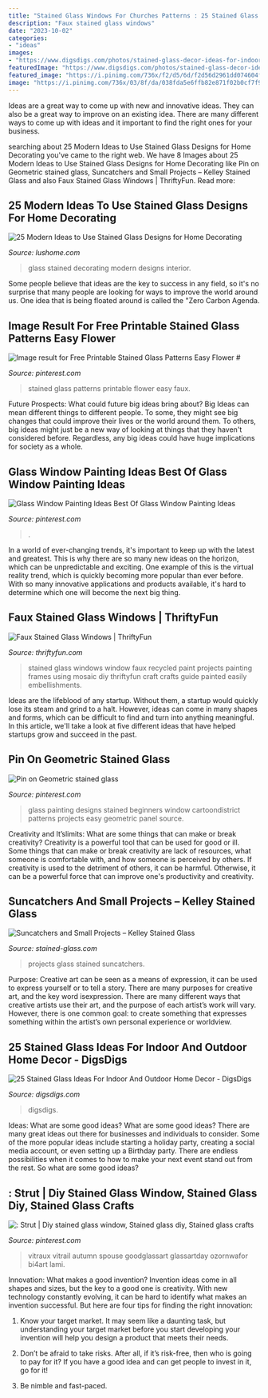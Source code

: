 ```yaml
---
title: "Stained Glass Windows For Churches Patterns : 25 Stained Glass Ideas For Indoor And Outdoor Home Decor"
description: "Faux stained glass windows"
date: "2023-10-02"
categories:
- "ideas"
images:
- "https://www.digsdigs.com/photos/stained-glass-decor-ideas-for-indoor-and-outdoor-home-decor-14.jpg"
featuredImage: "https://www.digsdigs.com/photos/stained-glass-decor-ideas-for-indoor-and-outdoor-home-decor-14.jpg"
featured_image: "https://i.pinimg.com/736x/f2/d5/6d/f2d56d2961dd074604f77610817280eb.jpg"
image: "https://i.pinimg.com/736x/03/8f/da/038fda5e6ffb82e871f02b0cf7f9d2ca.jpg"
---
```



Ideas are a great way to come up with new and innovative ideas. They can also be a great way to improve on an existing idea. There are many different ways to come up with ideas and it important to find the right ones for your business.

	

		
searching about 25 Modern Ideas to Use Stained Glass Designs for Home Decorating you've came to the right web. We have 8 Images about 25 Modern Ideas to Use Stained Glass Designs for Home Decorating like Pin on Geometric stained glass, Suncatchers and Small Projects – Kelley Stained Glass and also Faux Stained Glass Windows | ThriftyFun. Read more:
		
    
## 25 Modern Ideas To Use Stained Glass Designs For Home Decorating

<img loading=lazy src="http://www.lushome.com/wp-content/uploads/2015/09/modern-stained-glass-designs-interior-decorating-ideas-24.jpg" onerror="this.onerror=null;this.src='https://tse1.mm.bing.net/th?id=OIP.5OD8FK6qw8EARSMjQSjaggHaJ4&amp;pid=15.1';" alt="25 Modern Ideas to Use Stained Glass Designs for Home Decorating">

_Source: lushome.com_

>glass stained decorating modern designs interior. 

	

Some people believe that ideas are the key to success in any field, so it's no surprise that many people are looking for ways to improve the world around us. One idea that is being floated around is called the "Zero Carbon Agenda.

    
## Image Result For Free Printable Stained Glass Patterns Easy Flower #

<img loading=lazy src="https://i.pinimg.com/736x/03/8f/da/038fda5e6ffb82e871f02b0cf7f9d2ca.jpg" onerror="this.onerror=null;this.src='https://tse1.mm.bing.net/th?id=OIP.MpPZEmCaTB8YcusANax_dwAAAA&amp;pid=15.1';" alt="Image result for Free Printable Stained Glass Patterns Easy Flower #">

_Source: pinterest.com_

>stained glass patterns printable flower easy faux. 

	

Future Prospects: What could future big ideas bring about?
Big Ideas can mean different things to different people. To some, they might see big changes that could improve their lives or the world around them. To others, big ideas might just be a new way of looking at things that they haven't considered before. Regardless, any big ideas could have huge implications for society as a whole.

    
## Glass Window Painting Ideas Best Of Glass Window Painting Ideas

<img loading=lazy src="https://i.pinimg.com/736x/f2/d5/6d/f2d56d2961dd074604f77610817280eb.jpg" onerror="this.onerror=null;this.src='https://tse2.mm.bing.net/th?id=OIP.pTHHfzqgRgfHovXQjMQ_3QHaJ3&amp;pid=15.1';" alt="Glass Window Painting Ideas Best Of Glass Window Painting Ideas">

_Source: pinterest.com_

>. 

	

In a world of ever-changing trends, it's important to keep up with the latest and greatest. This is why there are so many new ideas on the horizon, which can be unpredictable and exciting. One example of this is the virtual reality trend, which is quickly becoming more popular than ever before. With so many innovative applications and products available, it's hard to determine which one will become the next big thing.

    
## Faux Stained Glass Windows | ThriftyFun

<img loading=lazy src="https://img.thrfun.com/img/012/963/faux_stained_glass_window_3_x.jpg" onerror="this.onerror=null;this.src='https://tse1.mm.bing.net/th?id=OIP.-7Jc3ljn1evMV-2RviTNYgHaF3&amp;pid=15.1';" alt="Faux Stained Glass Windows | ThriftyFun">

_Source: thriftyfun.com_

>stained glass windows window faux recycled paint projects painting frames using mosaic diy thriftyfun craft crafts guide painted easily embellishments. 

	

Ideas are the lifeblood of any startup. Without them, a startup would quickly lose its steam and grind to a halt. However, ideas can come in many shapes and forms, which can be difficult to find and turn into anything meaningful. In this article, we'll take a look at five different ideas that have helped startups grow and succeed in the past.

    
## Pin On Geometric Stained Glass

<img loading=lazy src="https://i.pinimg.com/736x/be/3d/9b/be3d9b4f5bdea5638084b2a94610e54e.jpg" onerror="this.onerror=null;this.src='https://tse2.mm.bing.net/th?id=OIP.5SNststBogvDomRJT1IDRQHaLE&amp;pid=15.1';" alt="Pin on Geometric stained glass">

_Source: pinterest.com_

>glass painting designs stained beginners window cartoondistrict patterns projects easy geometric panel source. 

	

Creativity and It’slimits: What are some things that can make or break creativity?
Creativity is a powerful tool that can be used for good or ill. Some things that can make or break creativity are lack of resources, what someone is comfortable with, and how someone is perceived by others. If creativity is used to the detriment of others, it can be harmful. Otherwise, it can be a powerful force that can improve one's productivity and creativity.

    
## Suncatchers And Small Projects – Kelley Stained Glass

<img loading=lazy src="https://stained-glass.com/wp-content/uploads/IMG_20170503_101405.jpg" onerror="this.onerror=null;this.src='https://tse2.mm.bing.net/th?id=OIP.LA0JTXIDvIGjT7h6GKH6LgHaJ4&amp;pid=15.1';" alt="Suncatchers and Small Projects – Kelley Stained Glass">

_Source: stained-glass.com_

>projects glass stained suncatchers. 

	

Purpose:
Creative art can be seen as a means of expression, it can be used to express yourself or to tell a story. There are many purposes for creative art, and the key word isexpression. There are many different ways that creative artists use their art, and the purpose of each artist’s work will vary. However, there is one common goal: to create something that expresses something within the artist’s own personal experience or worldview.

    
## 25 Stained Glass Ideas For Indoor And Outdoor Home Decor - DigsDigs

<img loading=lazy src="https://www.digsdigs.com/photos/stained-glass-decor-ideas-for-indoor-and-outdoor-home-decor-14.jpg" onerror="this.onerror=null;this.src='https://tse3.mm.bing.net/th?id=OIP.H8RzZLBP6e0ve-3Gn3iPeAHaJQ&amp;pid=15.1';" alt="25 Stained Glass Ideas For Indoor And Outdoor Home Decor - DigsDigs">

_Source: digsdigs.com_

>digsdigs. 

	

Ideas: What are some good ideas?
What are some good ideas?
There are many great ideas out there for businesses and individuals to consider. Some of the more popular ideas include starting a holiday party, creating a social media account, or even setting up a Birthday party. There are endless possibilities when it comes to how to make your next event stand out from the rest. So what are some good ideas?

    
## : Strut | Diy Stained Glass Window, Stained Glass Diy, Stained Glass Crafts

<img loading=lazy src="https://i.pinimg.com/736x/85/30/af/8530af4d1ef3333623e1b9240e41ad05.jpg" onerror="this.onerror=null;this.src='https://tse2.mm.bing.net/th?id=OIP.7uVyFJP5L3p-aNjcmib8VwHaJ3&amp;pid=15.1';" alt=": Strut | Diy stained glass window, Stained glass diy, Stained glass crafts">

_Source: pinterest.com_

>vitraux vitrail autumn spouse goodglassart glassartday ozornwafor bi4art lami. 

	

Innovation: What makes a good invention?
Invention ideas come in all shapes and sizes, but the key to a good one is creativity. With new technology constantly evolving, it can be hard to identify what makes an invention successful. But here are four tips for finding the right innovation:
1. Know your target market. It may seem like a daunting task, but understanding your target market before you start developing your invention will help you design a product that meets their needs.

2. Don’t be afraid to take risks. After all, if it’s risk-free, then who is going to pay for it? If you have a good idea and can get people to invest in it, go for it!
3. Be nimble and fast-paced.

